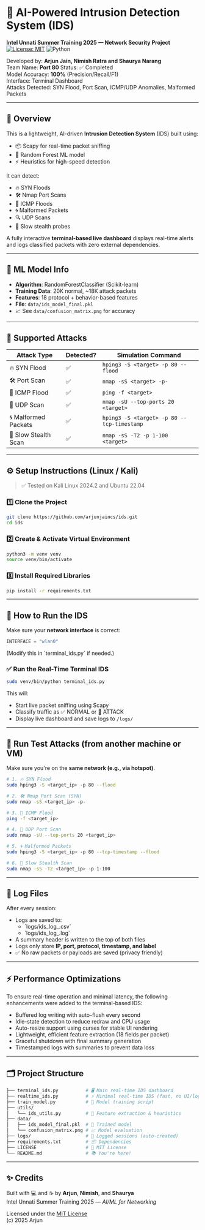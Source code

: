 # 🔐 AI-Powered Intrusion Detection System (IDS)
**Intel Unnati Summer Training 2025 — Network Security Project**  
[![License: MIT](https://img.shields.io/badge/License-MIT-yellow.svg)](LICENSE) ![Python](https://img.shields.io/badge/Python-3.10+-blue)

Developed by: **Arjun Jain, Nimish Ratra and Shaurya Narang**  
Team Name: **Port 80**
Status: ✅ Completed  
Model Accuracy: **100%** (Precision/Recall/F1)  
Interface: Terminal Dashboard  
Attacks Detected: SYN Flood, Port Scan, ICMP/UDP Anomalies, Malformed Packets

---

## 📌 Overview

This is a lightweight, AI-driven **Intrusion Detection System** (IDS) built using:
- 📦 Scapy for real-time packet sniffing
- 🧠 Random Forest ML model
- ⚡ Heuristics for high-speed detection

It can detect:
- 🔥 SYN Floods
- 🛠️ Nmap Port Scans
- 📡 ICMP Floods
- 🌀 Malformed Packets
- 🔍 UDP Scans
- 🐢 Slow stealth probes

A fully interactive **terminal-based live dashboard** displays real-time alerts and logs classified packets with zero external dependencies.

---

## 🧠 ML Model Info

- **Algorithm**: RandomForestClassifier (Scikit-learn)
- **Training Data**: 20K normal, ~18K attack packets
- **Features**: 18 protocol + behavior-based features
- **File**: `data/ids_model_final.pkl`
- 📈 See `data/confusion_matrix.png` for accuracy

---

## 🛑 Supported Attacks

| Attack Type         | Detected? | Simulation Command                          |
|---------------------|-----------|----------------------------------------------|
| 🔥 SYN Flood         | ✅         | `hping3 -S <target> -p 80 --flood`           |
| 🛠️ Port Scan         | ✅         | `nmap -sS <target> -p-`                      |
| 📡 ICMP Flood        | ✅         | `ping -f <target>`                          |
| 🌊 UDP Scan          | ✅         | `nmap -sU --top-ports 20 <target>`          |
| 🌀 Malformed Packets | ✅         | `hping3 -S <target> -p 80 --tcp-timestamp`  |
| 🐢 Slow Stealth Scan | ✅         | `nmap -sS -T2 -p 1-100 <target>`            |

---

## ⚙️ Setup Instructions (Linux / Kali)

> ✅ Tested on Kali Linux 2024.2 and Ubuntu 22.04

### 1️⃣ Clone the Project

```bash
git clone https://github.com/arjunjaincs/ids.git
cd ids
```

### 2️⃣ Create & Activate Virtual Environment

```bash
python3 -m venv venv
source venv/bin/activate
```

### 3️⃣ Install Required Libraries

```bash
pip install -r requirements.txt
```

---

## 🚀 How to Run the IDS

Make sure your **network interface** is correct:

```python
INTERFACE = "wlan0"
```

(Modify this in \`terminal_ids.py\` if needed.)

### ✅ Run the Real-Time Terminal IDS

```bash
sudo venv/bin/python terminal_ids.py
```

This will:
- Start live packet sniffing using Scapy
- Classify traffic as ✅ NORMAL or 🚨 ATTACK
- Display live dashboard and save logs to `/logs/`

---

## 🧪 Run Test Attacks (from another machine or VM)

Make sure you're on the **same network (e.g., via hotspot)**.

```bash
# 1. 🔥 SYN Flood
sudo hping3 -S <target_ip> -p 80 --flood

# 2. 🛠️ Nmap Port Scan (SYN)
sudo nmap -sS <target_ip> -p-

# 3. 📡 ICMP Flood
ping -f <target_ip>

# 4. 🌊 UDP Port Scan
sudo nmap -sU --top-ports 20 <target_ip>

# 5. 🌀 Malformed Packets
sudo hping3 -S <target_ip> -p 80 --tcp-timestamp --flood

# 6. 🐢 Slow Stealth Scan
sudo nmap -sS -T2 <target_ip> -p 1-100
```

---

## 📁 Log Files

After every session:
- Logs are saved to:  
  - \`logs/ids_log_<timestamp>.csv\`  
  - \`logs/ids_log_<timestamp>.log\`
- A summary header is written to the top of both files
- Logs only store **IP, port, protocol, timestamp, and label**
- ✅ No raw packets or payloads are saved (privacy friendly)

---

## ⚡ Performance Optimizations

To ensure real-time operation and minimal latency, the following enhancements were added to the terminal-based IDS:

- Buffered log writing with auto-flush every second
- Idle-state detection to reduce redraw and CPU usage
- Auto-resize support using curses for stable UI rendering
- Lightweight, efficient feature extraction (18 fields per packet)
- Graceful shutdown with final summary generation
- Timestamped logs with summaries to prevent data loss

---

## 🗂️ Project Structure

```bash
├── terminal_ids.py          # 🖥️ Main real-time IDS dashboard
├── realtime_ids.py          # ⚡ Minimal real-time IDS (fast, no UI/logs)
├── train_model.py           # 🧠 Model training script
├── utils/
│   └── ids_utils.py         # 🔧 Feature extraction & heuristics
├── data/
│   ├── ids_model_final.pkl  # 💾 Trained model
│   └── confusion_matrix.png # 📈 Model evaluation
├── logs/                    # 📁 Logged sessions (auto-created)
├── requirements.txt         # 📦 Dependencies
├── LICENSE                  # 🧾 MIT License
└── README.md                # 📚 You're here!
```

---

## ✨ Credits

Built with 💻 and ☕ by **Arjun**, **Nimish**, and **Shaurya**  
Intel Unnati Summer Training 2025 — *AI/ML for Networking*

Licensed under the [MIT License](LICENSE)  
(c) 2025 Arjun
